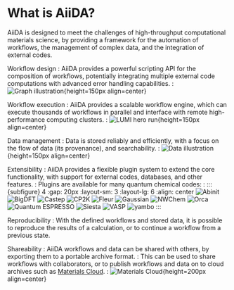 # What is AiiDA?

AiiDA is designed to meet the challenges of high-throughput computational materials science, by providing a framework for the automation of workflows, the management of complex data, and the integration of external codes.

Workflow design
: AiiDA provides a powerful scripting API for the composition of workflows, potentially integrating multiple external code computations with advanced error handling capabilities.
: ![Graph illustration](_static/aiida/illustration_graph.png){height=150px align=center}

Workflow execution
: AiiDA provides a scalable workflow engine, which can execute thousands of workflows in parallel and interface with remote high-performance computing clusters.
: ![LUMI hero run](_static/aiida/graph_lumi_her_run.png "55704 Quantum ESPRESSO calculations run on LUMI-C"){height=150px align=center}

Data management
: Data is stored reliably and efficiently, with a focus on the flow of data (its provenance), and searchability.
: ![Data illustration](_static/aiida/illustration_aiida_database.jpg){height=150px align=center}

Extensibility
: AiiDA provides a flexible plugin system to extend the core functionality, with support for external codes, databases, and other features.
: Plugins are available for many quantum chemical codes:
: :::{subfigure} 4
  :gap: 20px
  :layout-sm: 3
  :layout-lg: 6
  :align: center
  ![Abinit](_static/software_logos/abinit.svg)
  ![BigDFT](_static/software_logos/bigdft.png)
  ![Castep](_static/software_logos/castep.png)
  ![CP2K](_static/software_logos/cp2k.png)
  ![Fleur](_static/software_logos/fleur.png)
  ![Gaussian](_static/software_logos/gaussian.jpg)
  ![NWChem](_static/software_logos/nwchem.png)
  ![Orca](_static/software_logos/orca.png)
  ![Quantum ESPRESSO](_static/software_logos/quantumespresso.png)
  ![Siesta](_static/software_logos/siesta.png)
  ![VASP](_static/software_logos/vasp.png)
  ![yambo](_static/software_logos/yambo.png)
  :::

Reproducibility
: With the defined workflows and stored data, it is possible to reproduce the results of a calculation, or to continue a workflow from a previous state.

Shareability
: AiiDA workflows and data can be shared with others, by exporting them to a portable archive format.
: This can be used to share workflows with collaborators, or to publish workflows and data on to cloud archives such as [Materials Cloud](https://www.materialscloud.org/).
: ![Materials Cloud](_static/aiida/mat_cloud_circle.png){height=200px align=center}
